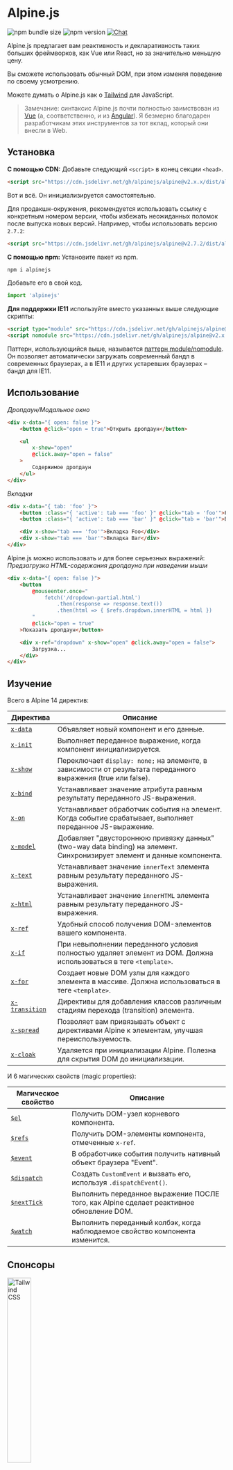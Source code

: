 # Alpine.js

![npm bundle size](https://img.shields.io/bundlephobia/minzip/alpinejs)
![npm version](https://img.shields.io/npm/v/alpinejs)
[![Chat](https://img.shields.io/badge/chat-on%20discord-7289da.svg?sanitize=true)](https://alpinejs.codewithhugo.com/chat/)

Alpine.js предлагает вам реактивность и декларативность таких больших фреймворков, как Vue или React, но за значительно меньшую цену.

Вы сможете использовать обычный DOM, при этом изменяя поведение по своему усмотрению.

Можете думать о Alpine.js как о [Tailwind](https://tailwindcss.com/) для JavaScript.

> Замечание: синтаксис Alpine.js почти полностью заимствован из [Vue](https://vuejs.org/) (а, соответственно, и из [Angular](https://angularjs.org/)). Я безмерно благодарен разработчикам этих инструментов за тот вклад, который они внесли в Web.

## Установка

**С помощью CDN:** Добавьте следующий `<script>` в конец секции `<head>`.
```html
<script src="https://cdn.jsdelivr.net/gh/alpinejs/alpine@v2.x.x/dist/alpine.min.js" defer></script>
```

Вот и всё. Он инициализируется самостоятельно.

Для продакшн-окружения, рекомендуется использовать ссылку с конкретным номером версии, чтобы избежать неожиданных поломок после выпуска новых версий.
Например, чтобы использовать версию `2.7.2`:
```html
<script src="https://cdn.jsdelivr.net/gh/alpinejs/alpine@v2.7.2/dist/alpine.min.js" defer></script>
```

**С помощью npm:** Установите пакет из npm.
```js
npm i alpinejs
```

Добавьте его в свой код.
```js
import 'alpinejs'
```

**Для поддержки IE11** используйте вместо указанных выше следующие скрипты:
```html
<script type="module" src="https://cdn.jsdelivr.net/gh/alpinejs/alpine@v2.x.x/dist/alpine.min.js"></script>
<script nomodule src="https://cdn.jsdelivr.net/gh/alpinejs/alpine@v2.x.x/dist/alpine-ie11.min.js" defer></script>
```

Паттерн, использующийся выше, называется [паттерн module/nomodule](https://philipwalton.com/articles/deploying-es2015-code-in-production-today/). Он позволяет автоматически загружать современный бандл в современных браузерах, а в IE11 и других устаревших браузерах – бандл для IE11.

## Использование

*Дропдаун/Модальное окно*
```html
<div x-data="{ open: false }">
    <button @click="open = true">Открыть дропдаун</button>

    <ul
        x-show="open"
        @click.away="open = false"
    >
        Содержимое дропдаун
    </ul>
</div>
```

*Вкладки*
```html
<div x-data="{ tab: 'foo' }">
    <button :class="{ 'active': tab === 'foo' }" @click="tab = 'foo'">Foo</button>
    <button :class="{ 'active': tab === 'bar' }" @click="tab = 'bar'">Bar</button>

    <div x-show="tab === 'foo'">Вкладка Foo</div>
    <div x-show="tab === 'bar'">Вкладка Bar</div>
</div>
```

Alpine.js можно использовать и для более серьезных выражений:
*Предзагрузка HTML-содержания дропдауна при наведении мыши*
```html
<div x-data="{ open: false }">
    <button
        @mouseenter.once="
            fetch('/dropdown-partial.html')
                .then(response => response.text())
                .then(html => { $refs.dropdown.innerHTML = html })
        "
        @click="open = true"
    >Показать дропдаун</button>

    <div x-ref="dropdown" x-show="open" @click.away="open = false">
        Загрузка...
    </div>
</div>
```

## Изучение

Всего в Alpine 14 директив:

| Директива | Описание |
| --- | --- |
| [`x-data`](#x-data) | Объявляет новый компонент и его данные. |
| [`x-init`](#x-init) | Выполняет переданное выражение, когда компонент инициализируется. |
| [`x-show`](#x-show) | Переключает `display: none;` на элементе, в зависимости от результата переданного выражения (true или false). |
| [`x-bind`](#x-bind) | Устанавливает значение атрибута равным результату переданного JS-выражения. |
| [`x-on`](#x-on) | Устанавливает обработчик события на элемент. Когда событие срабатывает, выполняет переданное JS-выражение. |
| [`x-model`](#x-model) | Добавляет "двустороннюю привязку данных" (two-way data binding) на элемент. Синхронизирует элемент и данные компонента. |
| [`x-text`](#x-text) | Устанавливает значение `innerText` элемента равным результату переданного JS-выражения. |
| [`x-html`](#x-html) | Устанавливает значение `innerHTML` элемента равным результату переданного JS-выражения. |
| [`x-ref`](#x-ref) | Удобный способ получения DOM-элементов вашего компонента. |
| [`x-if`](#x-if) | При невыполнении переданного условия полностью удаляет элемент из DOM. Должна использоваться в теге `<template>`. |
| [`x-for`](#x-for) | Создает новые DOM узлы для каждого элемента в массиве. Должна использоваться в теге `<template>`. |
| [`x-transition`](#x-transition) | Директивы для добавления классов различным стадиям перехода (transition) элемента. |
| [`x-spread`](#x-spread) | Позволяет вам привязывать объект с директивами Alpine к элементам, улучшая переиспользуемость. |
| [`x-cloak`](#x-cloak) | Удаляется при инициализации Alpine. Полезна для скрытия DOM до инициализации. |

И 6 магических свойств (magic properties):

| Магическое свойство | Описание |
| --- | --- |
| [`$el`](#el) |  Получить DOM-узел корневого компонента. |
| [`$refs`](#refs) | Получить DOM-элементы компонента, отмеченные `x-ref`. |
| [`$event`](#event) | В обработчике события получить нативный объект браузера "Event".  |
| [`$dispatch`](#dispatch) | Создать `CustomEvent` и вызвать его, используя `.dispatchEvent()`. |
| [`$nextTick`](#nexttick) | Выполнить переданное выражение ПОСЛЕ того, как Alpine сделает реактивное обновление DOM. |
| [`$watch`](#watch) | Выполнить переданный колбэк, когда наблюдаемое свойство компонента изменится. |


## Спонсоры

<img width="33%" src="https://refactoringui.nyc3.cdn.digitaloceanspaces.com/tailwind-logo.svg" alt="Tailwind CSS">

**Хочешь здесь своё лого? [Напиши мне сообщение в Twitter](https://twitter.com/calebporzio)**

## VIP контрибьюторы

<table>
  <tr>
    <td align="center"><a href="http://calebporzio.com"><img src="https://avatars2.githubusercontent.com/u/3670578?v=4" width="100px;" alt="Caleb Porzio"/><br /><sub><b>Caleb Porzio</b></sub></a><br /><sub>(Создатель)</sub></td>
    <td align="center"><a href="https://github.com/HugoDF"><img src="https://avatars2.githubusercontent.com/u/6459679?v=4" width="100px;" alt="Hugo"/><br /><sub><b>Hugo</b></sub></a></td>
    <td align="center"><a href="https://github.com/ryangjchandler"><img src="https://avatars2.githubusercontent.com/u/41837763?v=4" width="100px;" alt="Ryan Chandler"/><br /><sub><b>Ryan Chandler</b></sub></a></td>
    <td align="center"><a href="https://github.com/SimoTod"><img src="https://avatars2.githubusercontent.com/u/8427737?v=4" width="100px;" alt="Simone Todaro"/><br /><sub><b>Simone Todaro</b></sub></a></td>
  </tr>
</table>


### Директивы

---

### `x-data`

**Пример:** `<div x-data="{ foo: 'bar' }">...</div>`

**Синтаксис:** `<div x-data="[JSON-объект]">...</div>`

`x-data` объявляет область видимости нового компонента с использованием переданного объекта данных.

Аналогична свойству `data` в компонентах Vue.

**Извлечение логики компонента**

Вы можете извлечь данные (и поведение) в переиспользуемые функции:

```html
<div x-data="dropdown()">
    <button x-on:click="open">Открыть</button>

    <div x-show="isOpen()" x-on:click.away="close">
        // Dropdown
    </div>
</div>

<script>
    function dropdown() {
        return {
            show: false,
            open() { this.show = true },
            close() { this.show = false },
            isOpen() { return this.show === true },
        }
    }
</script>
```

> **Для пользователей бандлеров**. Alpine.js получает доступ к функциям только из глобальной области видимости (`window`). Вам необходимо явно присвоить свои функции объекту `window`, чтобы использовать их с `x-data`. Например, вот так: `window.dropdown = function () {}` (с Webpack, Rollup, Parcel и другими бандлерами функции, которые вы объявляете, по умолчанию принадлежать области видимости бандлера, а не `window`).


Вы также можете объединять несколько объектов с данными с помощью деструктуризации:

```html
<div x-data="{...dropdown(), ...tabs()}">
```

---

### `x-init`
**Пример:** `<div x-data="{ foo: 'bar' }" x-init="foo = 'baz'"></div>`

**Синтаксис:** `<div x-data="..." x-init="[выражение]"></div>`

`x-init` выполняет переданное выражение, когда компонент инициализируется.

Если вы хотите выполнить код ПОСЛЕ первоначальных обновлений DOM Alpine (наподобие хука `mounted()` во VueJS), вы можете передать `x-init` колбэк, и он выполнит его после инициализации:

`x-init="() => { // здесь уже есть доступ к стейту после инициализации DOM // }"`

---

### `x-show`
**Пример:** `<div x-show="open"></div>`

**Синтаксис:** `<div x-show="[выражение]"></div>`

`x-show` переключает `display: none;` на элементе в зависимости от результата выполнения выражения (`true` или `false`).

**x-show.transition**

`x-show.transition` – удобный API для добавления `x-show` CSS-переходов.

```html
<div x-show.transition="open">
    Это содержимое будет иметь переходы при появлении и исчезновении.
</div>
```

| Директива | Описание |
| --- | --- |
| `x-show.transition` | Одновременный fade и scale. (opacity, scale: 0.95, timing-function: cubic-bezier(0.4, 0.0, 0.2, 1), duration-in: 150ms, duration-out: 75ms)
| `x-show.transition.in` | Переход только при появлении. |
| `x-show.transition.out` | Переход только при исчезновении. |
| `x-show.transition.opacity` | Использовать только fade. |
| `x-show.transition.scale` | Использовать только scale. |
| `x-show.transition.scale.75` | Кастомизация scale перехода `transform: scale(.75)`. |
| `x-show.transition.duration.200ms` | Устанавливает время перехода при появлении на 200мс. Переход при исчезновении будет равен половине этого значения (100мс). |
| `x-show.transition.origin.top.right` | Кастомизация места возникновения перехода `transform-origin: top right`. |
| `x-show.transition.in.duration.200ms.out.duration.50ms` | Различные длительности для переходов при появлении и исчезновении. |

> Замечание: Все эти модификаторы переходов могут использоваться в сочетании друг с другом. Это возможно (хоть и нелепо): `x-show.transition.in.duration.100ms.origin.top.right.opacity.scale.85.out.duration.200ms.origin.bottom.left.opacity.scale.95`

> Замечание: `x-show` будет ждать окончания переходов всех дочерних элементов. Можно изменить это поведение модификатором `.immediate`:
```html
<div x-show.immediate="open">
    <div x-show.transition="open">
</div>
```
---

### `x-bind`

> Сокращенный синтаксис ":". Например: `:type="..."`

**Пример:** `<input x-bind:type="inputType">`

**Синтаксис:** `<input x-bind:[атрибут]="[выражение]">`

`x-bind` устанавливает значение атрибута равным результату JS-выражения. Выражение имеет доступ ко всем ключам хранилища данных компонента и будет обновляться каждый раз при обновлении данных.

> Замечание: обновление значения атрибута с `x-bind` будет происходить ТОЛЬКО при обновлении его зависимостей.

**`x-bind` для атрибутов class**

`x-bind` ведет себя немного иначе, когда привязан к атрибуту `class`.

Для классов необходимо передавать объект, где ключи – это имена классов, а значения – логические выражения, которые определяют применяются эти классы или нет.

Например:
`<div x-bind:class="{ 'hidden': foo }"></div>`

В этом примере, класс "hidden" будет применен только если значение выражения `foo` равно `true`.

**`x-bind` для логических атрибутов**

`x-bind` поддерживает логические атрибуты так же, как и атрибуты значения, используя переменную как условие или любое JS-выражение, которое разрешается в `true` или `false`.

Например:
```html
<!-- Дано: -->
<button x-bind:disabled="myVar">Нажми на меня</button>

<!-- Когда myVar == true: -->
<button disabled="disabled">Нажми на меня</button>

<!-- Когда myVar == false: -->
<button>Нажми на меня</button>
```

Это добавит или удалит атрибут `disabled`, в зависимости от того, равна `myVar` true или false.

Логические атрибуты поддерживаются в соответствии с [HTML спецификацией](https://html.spec.whatwg.org/multipage/indices.html#attributes-3:boolean-attribute), такие как, например, `disabled`, `readonly`, `required`, `checked`, `hidden`, `selected`, `open` и другие.

---

### `x-on`

> Сокращенный синтаксис "@": `@click="..."`

**Пример:** `<button x-on:click="foo = 'bar'"></button>`

**Синтаксис:** `<button x-on:[событие]="[выражение]"></button>`

`x-on` цепляет слушатель события на элемент, на котором был объявлен. Когда событие срабатывает, выполняется переданное JS-выражение.

Если в этом выражении меняются какие-либо данные, другие элементы, "привязанные" к этим данным, будут обновлены.

> Замечание: Вы также можете задать имя JS-функции.

**Пример:** `<button x-on:click="myFunction"></button>`

Это равноценно: `<button x-on:click="myFunction($event)"></button>`

**Модификатор `keydown`**

**Пример:** `<input type="text" x-on:keydown.escape="open = false">`

Можно обозначить конкретные клавиши для прослушивания, присоединяя их через точку к директиве `x-on:keydown`. Модификаторы – это значения `Event.key`, записанные в kebab-стиле.

Например: `enter`, `escape`, `arrow-up`, `arrow-down`

> Замечание: Можно также прослушивать комбинации с системными клавишами, например: `x-on:keydown.cmd.enter="foo"`

**Модификатор `.away`**

**Пример:** `<div x-on:click.away="showModal = false"></div>`

При добавлении модификатора `.away` обработчик события сработает, только когда событие произошло на другом источнике, а не на этом элементе или его потомках.

Это полезно для скрытия дропдаунов или модальных окон, когда пользователь кликает в другом месте.

**Модификатор `.prevent`**

**Пример:** `<input type="checkbox" x-on:click.prevent>`

При добавлении `.prevent` обработчик вызовет `preventDefault` на сработавшем событии. В примере выше это приведет к тому, что чекбокс не будет отмечен при нажатии на него.

**Модификатор `.stop`**

**Пример:** `<div x-on:click="foo = 'bar'"><button x-on:click.stop></button></div>`

При добавлении `.stop` обработчик вызовет `stopPropagation` на сработавшем событии. В примере выше это приведет к тому, что событие "click" не всплывет от кнопки внешнему `<div>`. Другими словами, когда пользователь нажимает на кнопку, `foo` не устанавливается в `'bar'`.

**Модификатор `.self`**

**Пример:** `<div x-on:click.self="foo = 'bar'"><button></button></div>`

При добавлении `.self` обработчик события сработает, только если `$event.target` – это сам элемент. В примере выше это приведет к тому, что событие "click", всплыв от кнопки внешнему `<div>`, **не** вызовет обработчик.

**Модификатор `.window`**

**Пример:** `<div x-on:resize.window="isOpen = window.outerWidth > 768 ? false : open"></div>`

При добавлении `.window` прослушиватель события установится не на узел DOM, на котором был вызван, а на глобальный объект window. Это полезно, когда нужно изменить состояние компонента при изменении чего-либо в window, например, при событии "resize". В примере выше, когда ширина окна будет больше 768 пикселей, мы закроем модальное окно/дропдаун, иначе сохраним то же состояние.

>Замечание: Также можно использовать модификатор `.document` для добавления слушателей к `document`.

**Модификатор `.once`**

**Пример:** `<button x-on:mouseenter.once="fetchSomething()"></button>`

При добавлении `.once` обработчик события будет вызван лишь единожды. Это полезно для вещей, которые вы хотите сделать только один раз, например, загрузка данных и т.п.

**Модификатор `.debounce`**

**Пример:** `<input x-on:input.debounce="fetchSomething()">`

Модификатор `debounce` позволяет вам избавиться от ложных повторных вызовов обработчика события. Другими словами, обработчик НЕ будет вызван, пока не пройдет определенное количество времени с предыдущего вызова. Когда обработчик будет готов к вызову, будет вызван последний вызов.

Время ожидания по умолчанию 250 миллисекунд.

Вы также можете указать свое время:

```
<input x-on:input.debounce.750="fetchSomething()">
<input x-on:input.debounce.750ms="fetchSomething()">
```

---

### `x-model`
**Пример:** `<input type="text" x-model="foo">`

**Синтаксис:** `<input type="text" x-model="[хранилище данных]">`

`x-model` добавляет элементу "двустороннюю привязку данных" (two-way data binding). Другими словами, значение поля ввода будет синхронизировано со значением в хранилище данных компонента.

> Замечание: `x-model` достаточно умен, чтобы замечать изменения в текстовых полях ввода, чекбоксах, радио-кнопках, textarea, select, и множественных select. В данных сценариях `x-model` ведет себя аналогично `v-model` [во Vue](https://vuejs.org/v2/guide/forms.html).

**Модификатор `.debounce`**

**Пример:** `<input x-model.debounce="search">`

Модификатор `debounce` позволяет вам избавиться от ложных повторных изменений значения. Другими словами, обработчик НЕ будет вызван, пока не пройдет определенное количество времени с предыдущего вызова. Когда обработчик будет готов к вызову, будет вызван последний вызов.

Время ожидания по умолчанию 250 миллисекунд.

Вы также можете указать свое время:

```
<input x-model.debounce.750="search">
<input x-model.debounce.750ms="search">
```

---

### `x-text`
**Пример:** `<span x-text="foo"></span>`

**Синтаксис:** `<span x-text="[выражение]"`

`x-text` устанавливает значение `innerText` элемента равным результату переданного JS-выражения. Другими словами, работает аналогично `x-bind`, но не для атрибута, а для `innerText` элемента.

---

### `x-html`
**Пример:** `<span x-html="foo"></span>`

**Синтаксис:** `<span x-html="[выражение]"`

`x-html` устанавливает значение `innerHTML` элемента равным результату переданного JS-выражения. Другими словами, работает аналогично `x-bind`, но не для атрибута, а для `innerHTML` элемента.

> :warning: **Используйте только надежные источники контента и никогда не используйте контент, предоставленный пользователем.** :warning:
>
> Динамически отрендеренный HTML от третьих сторон может легко привести к [XSS](https://developer.mozilla.org/en-US/docs/Glossary/Cross-site_scripting) уязвимостям.

---

### `x-ref`
**Пример:** `<div x-ref="foo"></div><button x-on:click="$refs.foo.innerText = 'bar'"></button>`

**Синтаксис:** `<div x-ref="[имя рефа]"></div><button x-on:click="$refs.[имя рефа].innerText = 'bar'"></button>`

`x-ref` предоставляет удобный способ получения DOM-элементов ваших компонентов. При установлении атрибута `x-ref` на элемент, вы делаете его доступным всем обработчикам событий в объекте `$refs`.

Это удобная альтернатива установке id и использованию повсюду `document.querySelector`.

> Замечание: при необходимости вы также можете привязывать x-ref динамические значения: `<span :x-ref="item.id"></span>`.

---

### `x-if`
**Пример:** `<template x-if="true"><div>Какой-то элемент</div></template>`

**Синтаксис:** `<template x-if="[выражение]"><div>Какой-то элемент</div></template>`

В случаях, когда `x-show` недостаточно (`x-show` устанавливает элементу `display: none`, если выражение ложно), можно использовать `x-if`, чтобы полностью удалить элемент из DOM.

Alpine не использует Virtual DOM, поэтому важно, чтобы `x-if` использовался в теге `<template></template>`.

> Замечание: Внутри тега `<template></template>` с `x-if` должен быть лишь один корневой элемент.

---

### `x-for`
**Пример:**
```html
<template x-for="item in items" :key="item">
    <div x-text="item"></div>
</template>
```

> Замечание: привязка `:key` опциональна, хотя КРАЙНЕ рекомендуется.

`x-for` используется для создания новых DOM-узлов для каждого элемента в массиве. `x-for` похоже на `v-for` во Vue, с одним отличием: `x-for` может использовался только в теге `<template></template>`.

Если вы хотите получить доступ к индексу текущей итерации, используйте следующий синтаксис:

```html
<template x-for="(item, index) in items" :key="index">
    <!-- Если необходимо, вы также можете ссылаться на "index" внутри итерации. -->
    <div x-text="index"></div>
</template>
```

> Замечание: Внутри тега `<template></template>` с `x-for` должен быть лишь один корневой элемент.

#### Вложенные `x-for`
Вы можете вкладывать `x-for` друг в друга, но вы ДОЛЖНЫ оборачивать каждый цикл в какой-нибудь элемент. Например:

```html
<template x-for="item in items">
    <div>
        <template x-for="subItem in item.subItems">
            <div x-text="subItem"></div>
        </template>
    </div>
</template>
```

---

### `x-transition`
**Пример:**
```html
<div
    x-show="open"
    x-transition:enter="transition ease-out duration-300"
    x-transition:enter-start="opacity-0 transform scale-90"
    x-transition:enter-end="opacity-100 transform scale-100"
    x-transition:leave="transition ease-in duration-300"
    x-transition:leave-start="opacity-100 transform scale-100"
    x-transition:leave-end="opacity-0 transform scale-90"
>...</div>
```

```html
<template x-if="open">
    <div
        x-transition:enter="transition ease-out duration-300"
        x-transition:enter-start="opacity-0 transform scale-90"
        x-transition:enter-end="opacity-100 transform scale-100"
        x-transition:leave="transition ease-in duration-300"
        x-transition:leave-start="opacity-100 transform scale-100"
        x-transition:leave-end="opacity-0 transform scale-90"
    >...</div>
</template>
```

> Пример выше использует классы из [Tailwind CSS](https://tailwindcss.com)

Alpine предлагает 6 разных transition-директив для добавления классов к различным стадиям перехода элемента от состояния "скрытого" к "видимому". Все эти директивы работают как с `x-show`, так и с `x-if`.

Они ведут себя абсолютно так же, как transition-директивы во Vue, не считая того, что у них другие, более понятные названия:

| Директива | Описание |
| --- | --- |
| `:enter` | Применяется в ходе всей фазы появления. |
| `:enter-start` | Добавляется до введения элемента, удаляется на следующий фрейм после с введения элемента. |
| `:enter-end` | Добавляется на следующий фрейм после с введения элемента (одновременно с удалением `enter-start`), удаляется, когда переход/анимация заканчивается.
| `:leave` | Применяется в ходе всей фазы исчезновения. |
| `:leave-start` | Добавляется, как только вызвано исчезновение, удаляется на следующий фрейм. |
| `:leave-end` | Добавляется на следующий фрейм, как только вызвано исчезновение (одновременно с удалением `leave-start`), удаляется, когда переход/анимация заканчивается.

---

### `x-spread`
**Пример:**
```html
<div x-data="dropdown">
    <button x-spread="trigger">Открыть дропдаун</button>

    <span x-spread="dialogue">Содержимое дропдауна</span>
</div>

<script>
    function dropdown() {
        return {
            open: false,
            trigger: {
                ['@click']() {
                    this.open = true
                },
            },
            dialogue: {
                ['x-show']() {
                    return this.open
                },
                ['@click.away']() {
                    this.open = false
                },
            }
        }
    }
</script>
```

`x-spread` позволяем вам вынести привязки Alpine из элементов в переиспользуемый объект.

Ключи объекта – это директивы (любые, в том числе и с модификаторами), а значения – колбэки, с которыми будет работать Alpine.

> Замечание: Единственная особенность при работе с x-spread – это то, как обрабатывается `x-for`. Когда директива, используемая в x-spread – это `x-for`, в колбэке необходимо возвращать выражение в виде строки. К примеру: `['x-for']() { return 'item in items' }`.

---

### `x-cloak`
**Пример:** `<div x-data="{}" x-cloak></div>`

`x-cloak` атрибуты удаляются с элементов, когда Alpine проинициализирован. Это полезно для скрытия DOM до его инициализации. Для этого необходимо добавить следующие глобальные стили:

```html
<style>
    [x-cloak] { display: none; }
</style>
```

### Магические свойства

> Не считая `$el`, магические свойства **не доступны внутри `x-data`**, так как компонент еще не инициализирован.

---

### `$el`
**Пример:**
```html
<div x-data>
    <button @click="$el.innerHTML = 'foo'">Замени меня на "foo"</button>
</div>
```

`$el` – магическое свойство, которое используется для получения корневого компонента DOM-узла.

> Замечание: Свойство $event доступно только в DOM-выражениях.

Если вам нужен доступ к $event внутри JS-функции, вы можете передать его напрямую:

`<button x-on:click="myFunction($event)"></button>`

### `$refs`
**Пример:**
```html
<span x-ref="foo"></span>

<button x-on:click="$refs.foo.innerText = 'bar'"></button>
```

`$refs` – это магическое свойство, которое используется для получения DOM-элементов внутри компонента, помеченных `x-ref`. Это полезно, когда вам нужно вручную манипулировать элементами DOM.

---

### `$event`
**Пример:**
```html
<input x-on:input="alert($event.target.value)">
```

`$event` – это магическое свойство, которое можно использовать в слушателе событий для получения нативного объекта "Event".

---

### `$dispatch`
**Пример:**
```html
<div @custom-event="console.log($event.detail.foo)">
    <button @click="$dispatch('custom-event', { foo: 'bar' })">
    <!-- После нажатия кнопки выводит в консоль "bar" -->
</div>
```

**Примечание по распространению событий (event propagation)**

Когда вам нужно перехватить событие, вызванное из узла на том же уровне вложенности, вам нужно использовать модификатор [`.window`](https://github.com/alpinejs/alpine/blob/master/README.ru.md#x-on):

**Неправильный пример:**

```html
<div x-data>
    <span @custom-event="console.log($event.detail.foo)"></span>
    <button @click="$dispatch('custom-event', { foo: 'bar' })">
<div>
```

> Это не будет работать, потому что, когда вызывается `custom-event`, он сразу всплывает ([event bubbling](https://en.wikipedia.org/wiki/Event_bubbling)) к родителю `div`.

**Диспатч для компонентов**

Вы также можете использовать предыдущую технику для общения компонентов друг с другом:

**Пример:**

```html
<div x-data @custom-event.window="console.log($event.detail)"></div>

<button x-data @click="$dispatch('custom-event', 'Hello World!')">
<!-- При нажатии в консоль выведется "Hello World!". -->
```

`$dispatch` – это сокращение для создания `CustomEvent` и его вызова (диспатча) с помощью `.dispatchEvent()`. Существует множество сценариев использования передачи данных между компонентами с помощью пользовательских событий. [Пройдите по этой ссылке](https://developer.mozilla.org/en-US/docs/Web/Guide/Events/Creating_and_triggering_events), чтобы узнать больше о системе, лежащей в основе `CustomEvent` в браузерах.

Любые данные, переданные как второй параметр в `$dispatch('some-event', { some: 'data' })`, становятся доступны через свойство "detail" события: `$event.detail.some`. Добавление событию пользовательских данных через свойство `.detail` – стандартная практика для `CustomEvent` в браузерах. [Подробнее здесь](https://developer.mozilla.org/en-US/docs/Web/API/CustomEvent/detail).

Вы также можете использовать `$dispatch()` для вызова обновления данных в привязках `x-model`. Например:

```html
<div x-data="{ foo: 'bar' }">
    <span x-model="foo">
        <button @click="$dispatch('input', 'baz')">
        <!-- После нажатия кнопки, `x-model` перехватит всплывающее события "input", и обновит foo на "baz". -->
    </span>
</div>
```

> Замечание: Свойство $dispatch доступно только в DOM-выражениях.

Если вам нужен доступ к $dispatch внутри JS-функции, вы можете передать его напрямую:

`<button x-on:click="myFunction($dispatch)"></button>`

---

### `$nextTick`
**Пример:**
```html
<div x-data="{ fruit: 'яблоко' }">
    <button
        x-on:click="
            fruit = 'груша';
            $nextTick(() => { console.log($event.target.innerText) });
        "
        x-text="fruit"
    ></button>
</div>
```

`$nextTick` – это магическое свойство, которое выполняет переданное выражение только ПОСЛЕ того, как Alpine реактивно обновит DOM. Это полезно в тех случаях, когда вы хотите взаимодействовать с состоянием DOM, ПОСЛЕ того, как оно отразит сделанное вами обновление данных.

---

### `$watch`
**Пример:**
```html
<div x-data="{ open: false }" x-init="$watch('open', value => console.log(value))">
    <button @click="open = ! open">Toggle Open</button>
</div>
```

Магический метод `$watch` позволяет следить за выбранным свойством компонента. В примере выше при нажатии на кнопку: 1) значение `open` изменится; 2) выполнится переданный в `$watch` колбэк; 3) в консоль выведется новое значение.

## Безопасность
Если вы нашли уязвимость, пожалуйста, отправьте письмо на [calebporzio@gmail.com]().

Alpine полагается на собственную реализацию, которая использует объект `Function` для оценки своих директив. Несмотря на то, что он безопаснее, чем `eval()`, его использование запрещено в некоторых средах, таких как Google Chrome App, т.е. использующих Политику защиты контента (CSP).

Если вы используете Alpine на веб-сайте, имеющем дело с конфиденциальными данными и требующим [CSP](https://csp.withgoogle.com/docs/strict-csp.html), вы должны включить `unsafe-eval` в свою политику. Правильно настроенная политика поможет защитить ваших пользователей при использовании их личных или финансовых данных.

Поскольку политика применяется ко всем скриптам на вашей странице, важно, чтобы другие внешние библиотеки, которые используются на сайте, были тщательно проверены, чтобы убедиться, что они заслуживают доверия, и не будут создавать XSS-уязвимость с помощью функции `eval()` или манипулировать DOM для внедрения вредоносного кода на вашу страницу.

## Планы на третью версию
* Перейти с `x-ref` на `ref` для соответствия с Vue?
* Добавить `Alpine.directive()`
* Добавить `Alpine.component('foo', {...})` (с магическим методом `__init()`)
* Вызывать Alpine-события для "loaded", "transition-start", и т.д. ([#299](https://github.com/alpinejs/alpine/pull/299)) ?
* Удалить синтаксис объекта (и массива) у `x-bind:class="{ 'foo': true }"` ([#236](https://github.com/alpinejs/alpine/pull/236), чтобы добавить поддержку синтаксиса объекта для атрибута `style`)
* Улучшить изменение реактивности `x-for` ([#165](https://github.com/alpinejs/alpine/pull/165))
* Добавить поддержку "deep watching" ([#294](https://github.com/alpinejs/alpine/pull/294))
* Добавить сокращение для `$el`
* Изменить `@click.away` на `@click.outside`?

## Лицензия

Copyright © 2019-2020 Caleb Porzio and контрибьюторы

Лицензировано по лицензии MIT, смотрите [LICENSE.md](LICENSE.md) для подробностей.
